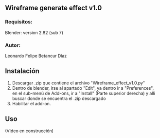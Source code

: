 ## Wireframe generate effect v1.0
### Requisitos:
  Blender:
      version 2.82 (sub 7)
### Autor:
Leonardo Felipe Betancur Díaz
## Instalación
1. Descargar .zip que contiene el archivo "Wireframe_effect_v1.0.py"
2. Dentro de blender, irse al apartado "Edit", ya dentro ir a "Preferences", en el sub-menú de Add-ons, ir a "Install" (Parte superior derecha) y allí buscar donde se encuentra el .zip descargado
3. Habilitar el add-on.
## Uso
(Video en construcción)
